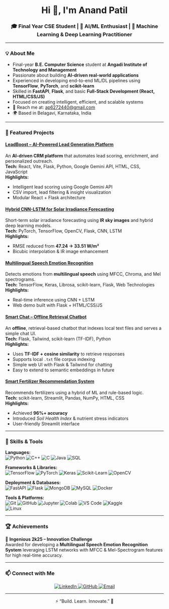 <h1 align="center">Hi 👋, I'm Anand Patil</h1>
<h3 align="center">🎓 Final Year CSE Student | 🤖 AI/ML Enthusiast | 🧠 Machine Learning & Deep Learning Practitioner</h3>


---

### 💡 About Me
- Final-year **B.E. Computer Science** student at **Angadi Institute of Technology and Management**  
- Passionate about building **AI-driven real-world applications**  
- Experienced in developing end-to-end ML/DL pipelines using **TensorFlow**, **PyTorch**, and **scikit-learn**  
- Skilled in **FastAPI**, **Flask**, and basic **Full-Stack Development (React, HTML/CSS/JS)**  
- Focused on creating intelligent, efficient, and scalable systems  
- 📩 Reach me at: [ap6272440@gmail.com](mailto:ap6272440@gmail.com)  
- 🌍 Based in Belagavi, Karnataka, India  

---

### 🚀 Featured Projects

#### [LeadBoost – AI-Powered Lead Generation Platform](https://github.com/Anand-b-patil/LeadBoost)  
An **AI-driven CRM platform** that automates lead scoring, enrichment, and personalized outreach.  
**Tech:** React, Vite, Flask, Python, Google Gemini API, HTML, CSS, JavaScript  
**Highlights:**
- Intelligent lead scoring using Google Gemini API  
- CSV import, lead filtering & insight visualization  
- Modular React + Flask architecture  

#### [Hybrid CNN-LSTM for Solar Irradiance Forecasting](https://github.com/Anand-b-patil/Hybrid-CNN-LSTM-for-Solar-Irradiance-Forecasting)  
Short-term solar irradiance forecasting using **IR sky images** and hybrid deep learning models.  
**Tech:** PyTorch, TensorFlow, OpenCV, Flask, CNN, LSTM  
**Highlights:**
- RMSE reduced from **47.24 → 33.51 W/m²**  
- Bicubic interpolation & IR image enhancement  

#### [Multilingual Speech Emotion Recognition](https://github.com/Anand-b-patil/Multilingual-speech-emotion-recognition-using-MFCC)  
Detects emotions from **multilingual speech** using MFCC, Chroma, and Mel spectrograms.  
**Tech:** TensorFlow, Keras, Librosa, scikit-learn, Flask, Web Technologies  
**Highlights:**
- Real-time inference using CNN + LSTM  
- Web demo built with Flask + HTML/CSS/JS  

#### [Smart Chat – Offline Retrieval Chatbot](https://github.com/Anand-b-patil/Smart-Chat)  
An **offline**, retrieval-based chatbot that indexes local text files and serves a simple chat UI.  
**Tech:** Flask, Tailwind, scikit-learn (TF-IDF), Python  
**Highlights:**
- Uses **TF-IDF + cosine similarity** to retrieve responses  
- Supports local `.txt` file corpus indexing  
- Simple web UI with Flask & Tailwind for chatting  
- Easy to extend to semantic embeddings in future  

#### [Smart Fertilizer Recommendation System](https://github.com/Anand-b-patil/Smart-Fertilizer-Recommendation-System)  
Recommends fertilizers using a hybrid of ML and rule-based logic.  
**Tech:** scikit-learn, Streamlit, Pandas, NumPy, HTML, CSS  
**Highlights:**
- Achieved **96%+ accuracy**  
- Introduced *Soil Health Index* & nutrient stress indicators  
- User-friendly Streamlit interface  

---

### 🧰 Skills & Tools

**Languages:**  
![Python](https://img.shields.io/badge/-Python-3776AB?logo=python&logoColor=white&style=for-the-badge)  ![C++](https://img.shields.io/badge/-C++-00599C?logo=c%2B%2B&logoColor=white&style=for-the-badge)  ![C](https://img.shields.io/badge/-C-A8B9CC?logo=c&logoColor=black&style=for-the-badge)  ![Java](https://img.shields.io/badge/-Java-007396?logo=java&logoColor=white&style=for-the-badge)  ![SQL](https://img.shields.io/badge/-SQL-003B57?logo=postgresql&logoColor=white&style=for-the-badge)

**Frameworks & Libraries:**  
![TensorFlow](https://img.shields.io/badge/-TensorFlow-FF6F00?logo=tensorflow&logoColor=white&style=for-the-badge)  ![PyTorch](https://img.shields.io/badge/-PyTorch-EE4C2C?logo=pytorch&logoColor=white&style=for-the-badge)  ![Keras](https://img.shields.io/badge/-Keras-D00000?logo=keras&logoColor=white&style=for-the-badge)  ![Scikit-Learn](https://img.shields.io/badge/-Scikit--Learn-F7931E?logo=scikit-learn&logoColor=white&style=for-the-badge)  ![OpenCV](https://img.shields.io/badge/-OpenCV-5C3EE8?logo=opencv&logoColor=white&style=for-the-badge)

**Deployment & Databases:**  
![FastAPI](https://img.shields.io/badge/-FastAPI-009688?logo=fastapi&logoColor=white&style=for-the-badge)  ![Flask](https://img.shields.io/badge/-Flask-000000?logo=flask&logoColor=white&style=for-the-badge)  ![MongoDB](https://img.shields.io/badge/-MongoDB-47A248?logo=mongodb&logoColor=white&style=for-the-badge)  ![MySQL](https://img.shields.io/badge/-MySQL-4479A1?logo=mysql&logoColor=white&style=for-the-badge)  ![Docker](https://img.shields.io/badge/-Docker-2496ED?logo=docker&logoColor=white&style=for-the-badge)

**Tools & Platforms:**  
![Git](https://img.shields.io/badge/-Git-F05032?logo=git&logoColor=white&style=for-the-badge)  ![GitHub](https://img.shields.io/badge/-GitHub-181717?logo=github&logoColor=white&style=for-the-badge)  ![Jupyter](https://img.shields.io/badge/-Jupyter-F37626?logo=jupyter&logoColor=white&style=for-the-badge)  ![Colab](https://img.shields.io/badge/-Google%20Colab-F9AB00?logo=google-colab&logoColor=white&style=for-the-badge)  ![VS Code](https://img.shields.io/badge/-VS%20Code-007ACC?logo=visual-studio-code&logoColor=white&style=for-the-badge)  ![Kaggle](https://img.shields.io/badge/-Kaggle-20BEFF?logo=kaggle&logoColor=white&style=for-the-badge)  
![Linux](https://img.shields.io/badge/-Linux-FCC624?logo=linux&logoColor=black&style=for-the-badge)

---

### 🏆 Achievements
🏅 **Ingenious 2k25 – Innovation Challenge**  
Awarded for developing a **Multilingual Speech Emotion Recognition System** leveraging LSTM networks with MFCC & Mel-Spectrogram features for high real-time accuracy.

---

### 📫 Connect with Me
<p align="center">
  <a href="https://www.linkedin.com/in/anand-b-patil/" target="_blank">
    <img alt="LinkedIn" src="https://img.shields.io/badge/LinkedIn-0077B5?style=for-the-badge&logo=linkedin&logoColor=white" />
  </a>
  <a href="https://github.com/Anand-b-patil" target="_blank">
    <img alt="GitHub" src="https://img.shields.io/badge/GitHub-181717?style=for-the-badge&logo=github&logoColor=white" />
  </a>
  <a href="mailto:ap6272440@gmail.com">
    <img alt="Email" src="https://img.shields.io/badge/Email-D14836?style=for-the-badge&logo=gmail&logoColor=white" />
  </a>
</p>

---

<p align="center">
  ⚡ “Build. Learn. Innovate.” 🚀  
</p>
